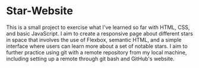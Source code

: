 # Star-Website

This is a small project to exercise what I've learned so far
with HTML, CSS, and basic JavaScript. I aim to create a responsive
page about different stars in space that involves the use of
Flexbox, semantic HTML, and a simple interface where users can learn
more about a set of notable stars. I aim to further
practice using git with a remote repository from my local machine,
including setting up a remote through git bash and GitHub's website.
